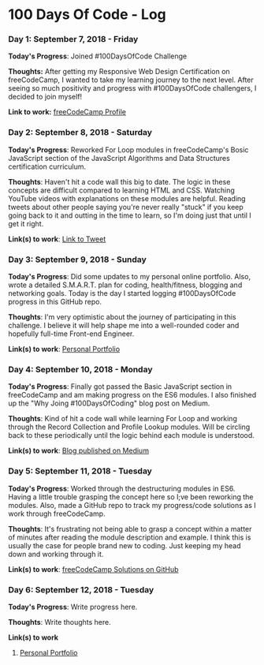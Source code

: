 # 100 Days Of Code - Log

### Day 1: September 7, 2018 - Friday

**Today's Progress**: Joined #100DaysOfCode Challenge

**Thoughts:** After getting my Responsive Web Design Certification on freeCodeCamp, I wanted to take my learning journey to the next level. After seeing so much positivity and progress with #100DaysOfCode challengers, I decided to join myself!

**Link to work:** [freeCodeCamp Profile](https://www.freecodecamp.org/connorocampo)

### Day 2: September 8, 2018 - Saturday

**Today's Progress**: Reworked For Loop modules in freeCodeCamp's Bosic JavaScript section of the JavaScript Algorithms and Data Structures certification curriculum.

**Thoughts**: Haven't hit a code wall this big to date. The logic in these concepts are difficult compared to learning HTML and CSS. Watching YouTube videos with explanations on these modules are helpful. Reading tweets about other people saying you're never really "stuck" if you keep going back to it and outting in the time to learn, so I'm doing just that until I get it right.

**Link(s) to work**: [Link to Tweet](https://twitter.com/ConnorOcampo/status/1038633504693739520)

### Day 3: September 9, 2018 - Sunday

**Today's Progress**: Did some updates to my personal online portfolio. Also, wrote a detailed S.M.A.R.T. plan for coding, health/fitness, blogging and networking goals. Today is the day I started logging #100DaysOfCode progress in this GitHub repo. 

**Thoughts**: I'm very optimistic about the journey of participating in this challenge. I believe it will help shape me into a well-rounded coder and hopefully full-time Front-end Engineer.

**Link(s) to work**: [Personal Portfolio](https://www.connorocampo.com/)

### Day 4: September 10, 2018 - Monday

**Today's Progress**: Finally got passed the Basic JavaScript section in freeCodeCamp and am making progress on the ES6 modules. I also finished up the "Why Joing #100DaysOfCoding" blog post on Medium. 

**Thoughts**: Kind of hit a code wall while learning For Loop and working through the Record Collection and Profile Lookup modules. Will be circling back to these periodically until the logic behind each module is understood.

**Link(s) to work**: [Blog published on Medium](https://medium.com/@connorocampo/why-join-the-100daysofcode-challenge-7b9ce150e10c)

### Day 5: September 11, 2018 - Tuesday

**Today's Progress**: Worked through the destructuring modules in ES6. Having a little trouble grasping the concept here so I;ve been reworking the modules. Also, made a GitHub repo to track my progress/code solutions as I work through freeCodeCamp.

**Thoughts**: It's frustrating not being able to grasp a concept within a matter of minutes after reading the module description and example. I think this is usually the case for people brand new to coding. Just keeping my head down and working through it.

**Link(s) to work**: [freeCodeCamp Solutions on GitHub](https://github.com/connorocampo/freeCodeCamp-solutions/tree/master/JavaScript-Algorithms-and-Data-Structures/ES6)

### Day 6: September 12, 2018 - Tuesday

**Today's Progress**: Write progress here.

**Thoughts**: Write thoughts here.

**Link(s) to work**
1. [Personal Portfolio](https://www.connorocampo.com/)


